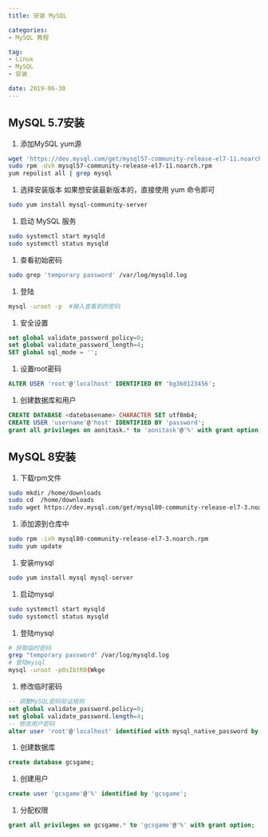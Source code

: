 ```yaml
---
title: 安装 MySQL

categories:
- MySQL 教程

tag:
- Linux
- MySQL
- 安装

date: 2019-06-30
---
```



## MySQL 5.7安装
1. 添加MySQL yum源
```bash
wget 'https://dev.mysql.com/get/mysql57-community-release-el7-11.noarch.rpm'
sudo rpm -Uvh mysql57-community-release-el7-11.noarch.rpm
yum repolist all | grep mysql
```

1. 选择安装版本
如果想安装最新版本的，直接使用 yum 命令即可
```bash
sudo yum install mysql-community-server
```

1. 启动 MySQL 服务
```bash
sudo systemctl start mysqld
sudo systemctl status mysqld
```

1. 查看初始密码
```bash
sudo grep 'temporary password' /var/log/mysqld.log
```

1. 登陆
```bash
mysql -uroot -p  #输入查看到的密码
```

1. 安全设置
```sql
set global validate_password_policy=0;
set global validate_password_length=4;
SET global sql_mode = '';
```

1. 设置root密码
```sql
ALTER USER 'root'@'localhost' IDENTIFIED BY 'bg360123456';
```

1. 创建数据库和用户
```sql
CREATE DATABASE <datebasename> CHARACTER SET utf8mb4;
CREATE USER 'username'@'host' IDENTIFIED BY 'password';
grant all privileges on aonitask.* to 'aonitask'@'%' with grant option;
```

## MySQL 8安装
1. 下载rpm文件
```bash
sudo mkdir /home/downloads
sudo cd  /home/downloads
sudo wget https://dev.mysql.com/get/mysql80-community-release-el7-3.noarch.rpm
```

1. 添加源到仓库中
```bash
sudo rpm -ivh mysql80-community-release-el7-3.noarch.rpm
sudo yum update
```

1. 安装mysql
```bash
sudo yum install mysql mysql-server
```

1. 启动mysql
```bash
sudo systemctl start mysqld
sudo systemctl status mysqld
```
1. 登陆mysql
```bash
# 获取临时密码
grep "temporary password" /var/log/mysqld.log
# 登陆mysql
mysql -uroot -p0sIbtR0(Wkge
```
1. 修改临时密码
```sql
-- 调整MySQL密码验证规则
set global validate_password.policy=0;
set global validate_password.length=4;
-- 修改用户密码
alter user 'root'@'localhost' identified with mysql_native_password by '123456';
```
1. 创建数据库
```sql
create database gcsgame;
```
1. 创建用户
```sql
create user 'gcsgame'@'%' identified by 'gcsgame';
```
1. 分配权限
```sql
grant all privileges on gcsgame.* to 'gcsgame'@'%' with grant option;
```